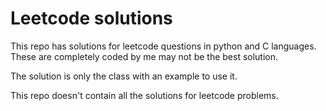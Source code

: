 # Leetcode solutions
This repo has solutions for leetcode questions in python and C languages.
These are completely coded by me may not be the best solution.

The solution is only the class with an example to use it.

This repo doesn't contain all the solutions for leetcode problems.
